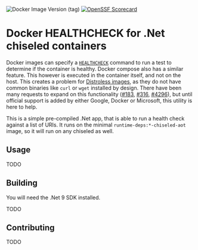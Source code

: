 ![Docker Image Version (tag)](https://img.shields.io/docker/v/alexaka1/distroless-dotnet-healthchecks/main?logo=docker&label=docker.io&cacheSeconds=3600&link=https%3A%2F%2Fhub.docker.com%2Frepository%2Fdocker%2Falexaka1%2Fdistroless-dotnet-healthchecks)
[![OpenSSF Scorecard](https://api.scorecard.dev/projects/github.com/alexaka1/distroless-dotnet-healthchecks/badge)](https://scorecard.dev/viewer/?uri=github.com/alexaka1/distroless-dotnet-healthchecks)

# Docker HEALTHCHECK for .Net chiseled containers

Docker images can specify a [`HEALTHCHECK`](https://docs.docker.com/reference/dockerfile/#healthcheck) command to run a test to determine if the container is healthy. Docker compose also has a similar feature. This however is executed in the container itself, and not on the host. This creates a problem for [Distroless images](https://github.com/GoogleContainerTools/distroless), as they do not have common binaries like `curl` or `wget` installed by design. There have been many requests to expand on this functionality ([#183](https://github.com/GoogleContainerTools/distroless/issues/183), [#316](https://github.com/dotnet/sdk-container-builds/issues/316), [#4296](https://github.com/dotnet/dotnet-docker/discussions/4296)), but until official support is added by either Google, Docker or Microsoft, this utility is here to help.

This is a simple pre-compiled .Net app, that is able to run a health check against a list of URIs. It runs on the minimal `runtime-deps:*-chiseled-aot` image, so it will run on any chiseled as well.

## Usage

TODO

## Building

You will need the .Net 9 SDK installed.

TODO

## Contributing

TODO
